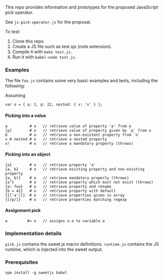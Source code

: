 This repo provides information and prototypes for the proposed JavaScript pick operator.

See `js-pick-operator.js` for the proposal.

To test:

1. Clone this repo.
2. Create a JS file such as test.sjs (note extension).
3. Compile it with `make test.js`.
4. Run it with `babel-node test.js`.

### Examples

The file `foo.js` contains some very basic examples and tests, including the following:

Assuming

    var o = { a: 1, p: 22, nested: { v: 'v' } };

#### Picking into a value

    a          # o   // retrieve value of property 'a' from o
    [p]        # o   // retrieve value of property given by `p` from o
    b          # o   // retrieve a non-existent property from `o`
    v # nested # o   // retrieve a nested property
    x!         # o   // retrieve a mandatory property (throws)

#### Picking into an object

    {a}        # o   // retrieve property 'a'
    {a, b}     # o   // retrieve existing property and non-existing property
    {a, b!}    # o   // retrieve mandatory property (throws)
    {a^}       # o   // retrieve property which must not exist (throws)
    {a: foo}   # o   // retrieve property and rename
    {b = 42}   # o   // retrieve property with default
    {[['a']]}  # o   // retrieve properties given in array
    {[/p/]}    # o   // retrieve properties matching regexp

#### Assignment pick

    a         #= o   // assigns o.a to variable a

### Implementation details

`pick.js` contains the sweet.js macro definitions.
`runtime.js` contains the JS runtime, which is injected into the sweet output.

### Prerequisites

    npm install -g sweetjs babel
